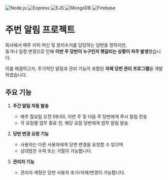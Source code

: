 ![Node.js](https://img.shields.io/badge/Node.js-339933?style=for-the-badge&logo=node.js&logoColor=white)
![Express](https://img.shields.io/badge/Express.js-000000?style=for-the-badge&logo=express&logoColor=white)
![EJS](https://img.shields.io/badge/EJS-8a2be2?style=for-the-badge)
![MongoDB](https://img.shields.io/badge/MongoDB-47A248?style=for-the-badge&logo=mongodb&logoColor=white)
![Firebase](https://img.shields.io/badge/Firebase-FFCA28?style=for-the-badge&logo=firebase&logoColor=black)

# 주번 알림 프로젝트

회사에서 매주 커피 머신 및 분리수거를 담당하는 당번을 정하지만,  
휴가나 일정 변경으로 인해 **이번 주 당번이 누구인지 헷갈리는 상황이 자주 발생**했습니다.

이를 해결하고자, 주기적인 알림과 관리 기능이 포함된 **자체 당번 관리 프로그램**을 개발하였습니다.

## 주요 기능

1. **주간 알림 자동 발송**  
   - 매주 월요일 오전 09:00, 이번 주 및 다음 주 당번에게 푸시 알림 전송  
   - 각 요일별 업무 종료 전, 해당 요일 당번에게 업무 알림 발송

2. **당번 변경 요청 기능**  
   - 사용자는 다른 사용자에게 당번 변경을 요청할 수 있으며  
   - 상대방은 수락 또는 거절이 가능합니다.

3. **관리자 기능**  
   - 관리자 계정은 당번 사용자 추가/삭제/변경이 가능합니다.

<!-- .env 
============= -->
<!-- MONGO_DB_URL = "mongodb+srv://gmLim:awdsxz2@Cluster0.pykgshf.mongodb.net/?retryWrites=true&w=majority"
PORT = 80 -->

